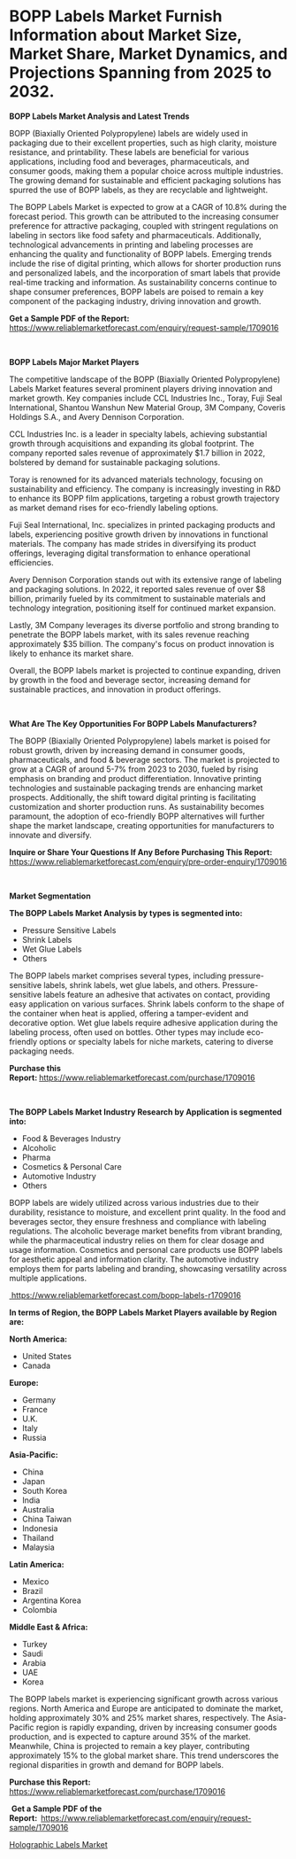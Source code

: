 <p><h1>BOPP Labels Market Furnish Information about Market Size, Market Share, Market Dynamics, and Projections Spanning from 2025 to 2032.</h1></p><p><strong>BOPP Labels Market Analysis and Latest Trends</strong></p>
<p><p>BOPP (Biaxially Oriented Polypropylene) labels are widely used in packaging due to their excellent properties, such as high clarity, moisture resistance, and printability. These labels are beneficial for various applications, including food and beverages, pharmaceuticals, and consumer goods, making them a popular choice across multiple industries. The growing demand for sustainable and efficient packaging solutions has spurred the use of BOPP labels, as they are recyclable and lightweight.</p><p>The BOPP Labels Market is expected to grow at a CAGR of 10.8% during the forecast period. This growth can be attributed to the increasing consumer preference for attractive packaging, coupled with stringent regulations on labeling in sectors like food safety and pharmaceuticals. Additionally, technological advancements in printing and labeling processes are enhancing the quality and functionality of BOPP labels. Emerging trends include the rise of digital printing, which allows for shorter production runs and personalized labels, and the incorporation of smart labels that provide real-time tracking and information. As sustainability concerns continue to shape consumer preferences, BOPP labels are poised to remain a key component of the packaging industry, driving innovation and growth.</p></p>
<p><strong>Get a Sample PDF of the Report:&nbsp;</strong> <a href="https://www.reliablemarketforecast.com/enquiry/request-sample/1709016?utm_campaign=2296&utm_medium=2&utm_source=Github&utm_content=ia&utm_term=07022025&utm_id=bopp-labels">https://www.reliablemarketforecast.com/enquiry/request-sample/1709016</a></p>
<p>&nbsp;</p>
<p><strong>BOPP Labels Major Market Players</strong></p>
<p><p>The competitive landscape of the BOPP (Biaxially Oriented Polypropylene) Labels Market features several prominent players driving innovation and market growth. Key companies include CCL Industries Inc., Toray, Fuji Seal International, Shantou Wanshun New Material Group, 3M Company, Coveris Holdings S.A., and Avery Dennison Corporation.</p><p>CCL Industries Inc. is a leader in specialty labels, achieving substantial growth through acquisitions and expanding its global footprint. The company reported sales revenue of approximately $1.7 billion in 2022, bolstered by demand for sustainable packaging solutions. </p><p>Toray is renowned for its advanced materials technology, focusing on sustainability and efficiency. The company is increasingly investing in R&D to enhance its BOPP film applications, targeting a robust growth trajectory as market demand rises for eco-friendly labeling options.</p><p>Fuji Seal International, Inc. specializes in printed packaging products and labels, experiencing positive growth driven by innovations in functional materials. The company has made strides in diversifying its product offerings, leveraging digital transformation to enhance operational efficiencies.</p><p>Avery Dennison Corporation stands out with its extensive range of labeling and packaging solutions. In 2022, it reported sales revenue of over $8 billion, primarily fueled by its commitment to sustainable materials and technology integration, positioning itself for continued market expansion.</p><p>Lastly, 3M Company leverages its diverse portfolio and strong branding to penetrate the BOPP labels market, with its sales revenue reaching approximately $35 billion. The company's focus on product innovation is likely to enhance its market share.</p><p>Overall, the BOPP labels market is projected to continue expanding, driven by growth in the food and beverage sector, increasing demand for sustainable practices, and innovation in product offerings.</p></p>
<p>&nbsp;</p>
<p><strong>What Are The Key Opportunities For BOPP Labels Manufacturers?</strong></p>
<p><p>The BOPP (Biaxially Oriented Polypropylene) labels market is poised for robust growth, driven by increasing demand in consumer goods, pharmaceuticals, and food & beverage sectors. The market is projected to grow at a CAGR of around 5-7% from 2023 to 2030, fueled by rising emphasis on branding and product differentiation. Innovative printing technologies and sustainable packaging trends are enhancing market prospects. Additionally, the shift toward digital printing is facilitating customization and shorter production runs. As sustainability becomes paramount, the adoption of eco-friendly BOPP alternatives will further shape the market landscape, creating opportunities for manufacturers to innovate and diversify.</p></p>
<p><strong>Inquire or Share Your Questions If Any Before Purchasing This Report:</strong> <a href="https://www.reliablemarketforecast.com/enquiry/pre-order-enquiry/1709016?utm_campaign=2296&utm_medium=2&utm_source=Github&utm_content=ia&utm_term=07022025&utm_id=bopp-labels">https://www.reliablemarketforecast.com/enquiry/pre-order-enquiry/1709016</a></p>
<p>&nbsp;</p>
<p><strong>Market Segmentation</strong></p>
<p><strong>The BOPP Labels Market Analysis by types is segmented into:</strong></p>
<p><ul><li>Pressure Sensitive Labels</li><li>Shrink Labels</li><li>Wet Glue Labels</li><li>Others</li></ul></p>
<p><p>The BOPP labels market comprises several types, including pressure-sensitive labels, shrink labels, wet glue labels, and others. Pressure-sensitive labels feature an adhesive that activates on contact, providing easy application on various surfaces. Shrink labels conform to the shape of the container when heat is applied, offering a tamper-evident and decorative option. Wet glue labels require adhesive application during the labeling process, often used on bottles. Other types may include eco-friendly options or specialty labels for niche markets, catering to diverse packaging needs.</p></p>
<p><strong>Purchase this Report:&nbsp;</strong><a href="https://www.reliablemarketforecast.com/purchase/1709016?utm_campaign=2296&utm_medium=2&utm_source=Github&utm_content=ia&utm_term=07022025&utm_id=bopp-labels">https://www.reliablemarketforecast.com/purchase/1709016</a></p>
<p>&nbsp;</p>
<p><strong>The BOPP Labels Market Industry Research by Application is segmented into:</strong></p>
<p><ul><li>Food & Beverages Industry</li><li>Alcoholic</li><li>Pharma</li><li>Cosmetics & Personal Care</li><li>Automotive Industry</li><li>Others</li></ul></p>
<p><p>BOPP labels are widely utilized across various industries due to their durability, resistance to moisture, and excellent print quality. In the food and beverages sector, they ensure freshness and compliance with labeling regulations. The alcoholic beverage market benefits from vibrant branding, while the pharmaceutical industry relies on them for clear dosage and usage information. Cosmetics and personal care products use BOPP labels for aesthetic appeal and information clarity. The automotive industry employs them for parts labeling and branding, showcasing versatility across multiple applications.</p></p>
<p><a href="https://www.reliablemarketforecast.com/bopp-labels-r1709016?utm_campaign=2296&utm_medium=2&utm_source=Github&utm_content=ia&utm_term=07022025&utm_id=bopp-labels">&nbsp;https://www.reliablemarketforecast.com/bopp-labels-r1709016</a></p>
<p><strong>In terms of Region, the BOPP Labels Market Players available by Region are:</strong></p>
<p>
    <p> <strong> North America: </strong>
        <ul>
            <li>United States</li>
            <li>Canada</li>
        </ul>
        </p> 
    <p> <strong> Europe: </strong>
        <ul>
            <li>Germany</li>
            <li>France</li>
            <li>U.K.</li>
            <li>Italy</li>
            <li>Russia</li>
        </ul>
        </p> 
    <p> <strong> Asia-Pacific: </strong>
        <ul>
            <li>China</li>
            <li>Japan</li>
            <li>South Korea</li>
            <li>India</li>
            <li>Australia</li>
            <li>China Taiwan</li>
            <li>Indonesia</li>
            <li>Thailand</li>
            <li>Malaysia</li>
        </ul>
        </p> 
    <p> <strong> Latin America: </strong>
        <ul>
            <li>Mexico</li>
            <li>Brazil</li>
            <li>Argentina Korea</li>
            <li>Colombia</li>
        </ul>
        </p> 
    <p> <strong> Middle East & Africa: </strong>
        <ul>
            <li>Turkey</li>
            <li>Saudi</li>
            <li>Arabia</li>
            <li>UAE</li>
            <li>Korea</li>
        </ul>
    </p>
    </p>
<p><p>The BOPP labels market is experiencing significant growth across various regions. North America and Europe are anticipated to dominate the market, holding approximately 30% and 25% market shares, respectively. The Asia-Pacific region is rapidly expanding, driven by increasing consumer goods production, and is expected to capture around 35% of the market. Meanwhile, China is projected to remain a key player, contributing approximately 15% to the global market share. This trend underscores the regional disparities in growth and demand for BOPP labels.</p></p>
<p><strong>Purchase this Report: </strong><a href="https://www.reliablemarketforecast.com/purchase/1709016?utm_campaign=2296&utm_medium=2&utm_source=Github&utm_content=ia&utm_term=07022025&utm_id=bopp-labels">https://www.reliablemarketforecast.com/purchase/1709016</a></p>
<p>&nbsp;<strong>Get a Sample PDF of the Report:&nbsp;&nbsp;</strong><a href="https://www.reliablemarketforecast.com/enquiry/request-sample/1709016?utm_campaign=2296&utm_medium=2&utm_source=Github&utm_content=ia&utm_term=07022025&utm_id=bopp-labels">https://www.reliablemarketforecast.com/enquiry/request-sample/1709016</a></p>
<p><strong></strong></p>
<p><p><a href="https://github.com/oslieselotte2192/Market-Research-Report-List-1/blob/main/holographic-labels-market.md?utm_campaign=2296&utm_medium=2&utm_source=Github&utm_content=ia&utm_term=07022025&utm_id=bopp-labels">Holographic Labels Market</a></p></p>